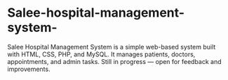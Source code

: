 # Salee-hospital-management-system-
Salee Hospital Management System is a simple web-based system built with HTML, CSS, PHP, and MySQL. It manages patients, doctors, appointments, and admin tasks. Still in progress — open for feedback and improvements.
